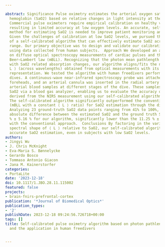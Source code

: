 ---
abstract: Significance Pulse oximetry estimates the arterial oxygen saturation of
  hemoglobin (SaO2) based on relative changes in light intensity at the cardiac frequency.
  Commercial pulse oximeters require empirical calibration on healthy volunteers,
  resulting in limited accuracy at low oxygen levels. An accurate, self-calibrated
  method for estimating SaO2 is needed to improve patient monitoring and diagnosis.  Aim
  Given the challenges of calibration at low SaO2 levels, we pursued the creation
  of a self-calibrated algorithm that can effectively estimate SaO2 across its full
  range. Our primary objective was to design and validate our calibration-free method
  using data collected from human subjects.  Approach We developed an algorithm based
  on diffuse optical spectroscopy measurements of cardiac pulses and the modified
  Beer–Lambert law (mBLL). Recognizing that the photon mean pathlength ( ⟨ L ⟩ ) varies
  with SaO2 related absorption changes, our algorithm aligns/fits the normalized ⟨
  L ⟩ (across wavelengths) obtained from optical measurements with its analytical
  representation. We tested the algorithm with human freedivers performing breath-hold
  dives. A continuous-wave near-infrared spectroscopy probe was attached to their
  foreheads, and an arterial cannula was inserted in the radial artery to collect
  arterial blood samples at different stages of the dive. These samples provided ground-truth
  SaO2 via a blood gas analyzer, enabling us to evaluate the accuracy of SaO2 estimation
  derived from the NIRS measurement using our self-calibrated algorithm.  Results
  The self-calibrated algorithm significantly outperformed the conventional method
  (mBLL with a constant ⟨ L ⟩ ratio) for SaO2 estimation through the diving period.
  Analyzing 23 ground-truth SaO2 data points ranging from 41% to 100%, the average
  absolute difference between the estimated SaO2 and the ground truth SaO2 is 4.23
  % ± 5.16 % for our algorithm, significantly lower than the 11.25 % ± 13.74 % observed
  with the conventional approach.  Conclusions By factoring in the variations in the
  spectral shape of ⟨ L ⟩ relative to SaO2, our self-calibrated algorithm enables
  accurate SaO2 estimation, even in subjects with low SaO2 levels.
authors:
- Jingyi Wu
- J. Chris McKnight
- Eva-Maria S. Bønnelycke
- Gerardo Bosco
- Tommaso Antonio Giacon
- Jana M. Kainerstorfer
categories:
- PortaLite
date: '2023-12-18'
doi: 10.1117/1.JBO.28.11.115002
featured: false
projects:
- brain-fnirs-prefrontal-cortex
publication: '*Journal of Biomedical Optics*'
publication_types:
- '2'
publishDate: 2023-12-18 09:24:56.726718+00:00
tags: []
title: Self-calibrated pulse oximetry algorithm based on photon pathlength change
  and the application in human freedivers

---
